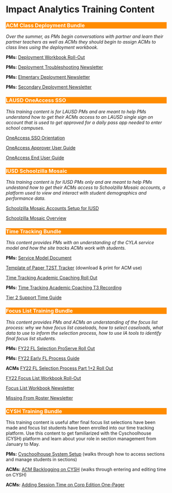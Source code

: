# Impact Analytics Training Content


<body><h3 style="background-color:darkorange;"><c style=color:white;">ACM Class Deployment Bundle</h3></body>

*Over the summer, as PMs begin conversations with partner and learn their partner teachers as well as ACMs they should begin to assign ACMs to class lines using the deployment workbook.*

**PMs:** [Deployment Workbook Roll-Out](https://bit.ly/3qlLhU7)

**PMs:** [Deployment Troubleshooting Newsletter](https://bit.ly/3bGOk0A)

**PMs:** [Elmentary Deployment Newsletter](https://bit.ly/3wo8vtt)

**PMs:** [Secondary Deployment Newsletter](https://bit.ly/2YiQjF2)



<body><h3 style="background-color:darkorange;"><c style=color:white;">LAUSD OneAccess SSO</h3></body>

*This training content is for LAUSD PMs and are meant to help PMs understand how to get their ACMs access to an LAUSD single sign on account that is used to get approved for a daily pass app needed to enter school campuses.*

[OneAccess SSO Orientation](https://bit.ly/2ZNLh3Q)

[OneAccess Approver User Guide](https://bit.ly/3BLOKwU)

[OneAccess End User Guide](https://bit.ly/3GSXNjJ)



<body><h3 style="background-color:darkorange;"><c style=color:white;">IUSD Schoolzilla Mosaic</h3></body>

*This training content is for IUSD PMs only and are meant to help PMs undestand how to get their ACMs access to Schoolzilla Mosaic accounts, a platform used to view and interact with student demographics and performance data.*

[Schoolzilla Mosaic Accounts Setup for IUSD](https://bit.ly/3GNuQFE)

[Schoolzilla Mosaic Overview](https://bit.ly/2ZX5ox4)



<body><h3 style="background-color:darkorange;"><c style=color:white;">Time Tracking Bundle</h3></body>

*This content provides PMs with an understanding of the CYLA service model and how the site tracks ACMs work with students.*

**PMs:** [Service Model Document](https://bit.ly/3bPwyba)

[Template of Paper T2ST Tracker](https://bit.ly/3bLLWFC) (download & print for ACM use)

[Time Tracking Academic Coaching Roll Out](https://bit.ly/3BQ2Z46)

**PMs:** [Time Tracking Academic Coaching T3 Recording](https://bit.ly/3CNSort)

[Tier 2 Support Time Guide](https://bit.ly/3mODX0N)



<body><h3 style="background-color:darkorange;"><c style=color:white;">Focus List Training Bundle</h3></body>

*This content provides PMs and ACMs an understanding of the focus list process: why we have focus list caseloads, how to select caseloads, what data to use to inform the selection process, how to use IA tools to identify final focus list students.*

**PMs:** [FY22 FL Selection ProServe Roll Out](https://bit.ly/3o0rYg4)

**PMs:** [FY22 Early FL Process Guide](https://bit.ly/3CKvyRH)

**ACMs** [FY22 FL Selection Process Part 1+2 Roll Out](https://bit.ly/3EJ4brI)

[FY22 Focus List Workbook Roll-Out](https://bit.ly/3GVnlMP)

[Focus List Workbook Newsletter](https://bit.ly/2YgC1Vz)

[Missing From Roster Newsletter](https://bit.ly/3ELJFH6)




<body><h3 style="background-color:darkorange;"><c style=color:white;">CYSH Training Bundle</h3></body>

This training content is useful after final focus list selections have been made and focus list students have been enrolled into our time tracking platform. Use this content to get familiarized with the Cyschoolhouse (CYSH) platform and learn about your role in section management from January to May.

**PMs:** [Cyschoolhouse System Setup](https://bit.ly/3q7leQ4) (walks through how to access sections and manage students in sections)

**ACMs:** [ACM Backlogging on CYSH](https://bit.ly/3BF1428) (walks through entering and editing time on CYSH)

**ACMs:** [Adding Session Time on Corp Edition One-Pager](https://bit.ly/2ZRn7pG)
